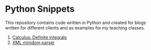 # Python Snippets


This repository contains code written in Python and created for blogs written for different clients and as examples for my teaching classes.

<ol>
  <li><a href="https://github.com/EugenioCA/Python/blob/master/Calculus - Definite integrals.ipynb">Calculus: Definite integrals</a></li>
  <li><a href="https://github.com/EugenioCA/Python-Blogs/blob/master/minidomparser.py">XML minidom parser</a></li>

</ol>
